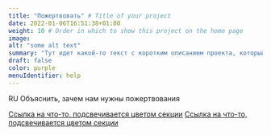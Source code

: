 ```yaml
---
title: "Пожертвовать" # Title of your project
date: 2022-01-06T16:51:38+01:00
weight: 10 # Order in which to show this project on the home page
image:
alt: "some alt text"
summary: "Тут идет какой-то текст с коротким описанием проекта, который может быть и длинным, и которотким."
draft: false
color: purple
menuIdentifier: help
---
```


RU Объяснить, зачем нам нужны пожертвования

[Ссылка на что-то, подсвечивается цветом секции](http://www.quarteer.de/)
[Ссылка на что-то, подсвечивается цветом секции](http://www.abc.de/)
